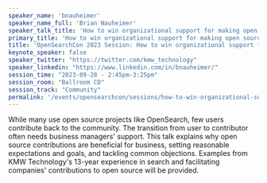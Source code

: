 ```yaml
---
speaker_name: 'bnauheimer'
speaker_name_full: 'Brian Nauheimer'
speaker_talk_title: 'How to win organizational support for making open source contributions'
primary_title: 'How to win organizational support for making open source contributions'
title: 'OpenSearchCon 2023 Session: How to win organizational support for making open source contributions'
keynote_speaker: false
speaker_twitter: "https://twitter.com/kmw_technology"
speaker_linkedin: "https://www.linkedin.com/in/bnauheimer/"
session_time: "2023-09-28 - 2:45pm-3:25pm"
session_room: "Ballroom CD"
session_track: "Community"
permalink: '/events/opensearchcon/sessions/how-to-win-organizational-support-for-making-open-source-contributions.html'
---
```


While many use open source projects like OpenSearch, few users contribute back to the community. The transition from user to contributor often needs business managers' support. This talk explains why open source contributions are beneficial for business, setting reasonable expectations and goals, and tackling common objections. Examples from KMW Technology's 13-year experience in search and facilitating companies' contributions to open source will be provided.
